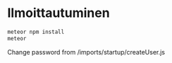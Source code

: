 # Ilmoittautuminen

```bash
meteor npm install
meteor
```

Change password from /imports/startup/createUser.js